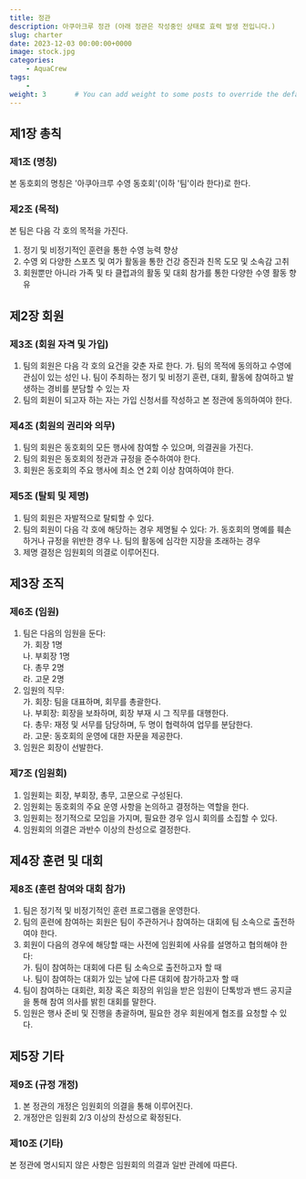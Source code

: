```yaml
---
title: 정관
description: 아쿠아크루 정관 (아래 정관은 작성중인 상태로 효력 발생 전입니다.)
slug: charter
date: 2023-12-03 00:00:00+0000
image: stock.jpg
categories:
    - AquaCrew
tags:
    - 
weight: 3       # You can add weight to some posts to override the default sorting (date descending)
---
```



## 제1장 총칙

### 제1조 (명칭)
본 동호회의 명칭은 '아쿠아크루 수영 동호회'(이하 '팀'이라 한다)로 한다.

### 제2조 (목적)
본 팀은 다음 각 호의 목적을 가진다.
1. 정기 및 비정기적인 훈련을 통한 수영 능력 향상
2. 수영 외 다양한 스포츠 및 여가 활동을 통한 건강 증진과 친목 도모 및 소속감 고취
3. 회원뿐만 아니라 가족 및 타 클럽과의 활동 및 대회 참가를 통한 다양한 수영 활동 향유

## 제2장 회원

### 제3조 (회원 자격 및 가입)
1. 팀의 회원은 다음 각 호의 요건을 갖춘 자로 한다.
   가. 팀의 목적에 동의하고 수영에 관심이 있는 성인
   나. 팀이 주최하는 정기 및 비정기 훈련, 대회, 활동에 참여하고 발생하는 경비를 분담할 수 있는 자
2. 팀의 회원이 되고자 하는 자는 가입 신청서를 작성하고 본 정관에 동의하여야 한다.

### 제4조 (회원의 권리와 의무)
1. 팀의 회원은 동호회의 모든 행사에 참여할 수 있으며, 의결권을 가진다.
2. 팀의 회원은 동호회의 정관과 규정을 준수하여야 한다.
3. 회원은 동호회의 주요 행사에 최소 연 2회 이상 참여하여야 한다.

### 제5조 (탈퇴 및 제명)
1. 팀의 회원은 자발적으로 탈퇴할 수 있다.
2. 팀의 회원이 다음 각 호에 해당하는 경우 제명될 수 있다:
   가. 동호회의 명예를 훼손하거나 규정을 위반한 경우
   나. 팀의 활동에 심각한 지장을 초래하는 경우
3. 제명 결정은 임원회의 의결로 이루어진다.

## 제3장 조직

### 제6조 (임원)
1. 팀은 다음의 임원을 둔다:  
   가. 회장 1명  
   나. 부회장 1명  
   다. 총무 2명  
   라. 고문 2명  
2. 임원의 직무:  
   가. 회장: 팀을 대표하며, 회무를 총괄한다.  
   나. 부회장: 회장을 보좌하며, 회장 부재 시 그 직무를 대행한다.  
   다. 총무: 재정 및 서무를 담당하며, 두 명이 협력하여 업무를 분담한다.  
   라. 고문: 동호회의 운영에 대한 자문을 제공한다.  
3. 임원은 회장이 선발한다.

### 제7조 (임원회)
1. 임원회는 회장, 부회장, 총무, 고문으로 구성된다.
2. 임원회는 동호회의 주요 운영 사항을 논의하고 결정하는 역할을 한다.
3. 임원회는 정기적으로 모임을 가지며, 필요한 경우 임시 회의를 소집할 수 있다.
4. 임원회의 의결은 과반수 이상의 찬성으로 결정한다.

## 제4장 훈련 및 대회

### 제8조 (훈련 참여와 대회 참가)
1. 팀은 정기적 및 비정기적인 훈련 프로그램을 운영한다.
2. 팀의 훈련에 참여하는 회원은 팀이 주관하거나 참여하는 대회에 팀 소속으로 출전하여야 한다.
3. 회원이 다음의 경우에 해당할 때는 사전에 임원회에 사유를 설명하고 협의해야 한다:  
   가. 팀이 참여하는 대회에 다른 팀 소속으로 출전하고자 할 때  
   나. 팀이 참여하는 대회가 있는 날에 다른 대회에 참가하고자 할 때  
4. 팀이 참여하는 대회란, 회장 혹은 회장의 위임을 받은 임원이 단톡방과 밴드 공지글을 통해 참여 의사를 밝힌 대회를 말한다.
5. 임원은 행사 준비 및 진행을 총괄하며, 필요한 경우 회원에게 협조를 요청할 수 있다.

## 제5장 기타

### 제9조 (규정 개정)
1. 본 정관의 개정은 임원회의 의결을 통해 이루어진다.
2. 개정안은 임원회 2/3 이상의 찬성으로 확정된다.

### 제10조 (기타)
본 정관에 명시되지 않은 사항은 임원회의 의결과 일반 관례에 따른다.
